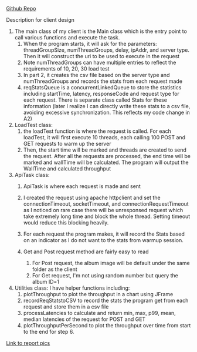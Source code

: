 [Github Repo](https://github.com/XiaoweiZhang-0/CS6650NEU/tree/main/A1)

Description for client design

1. The main class of my client is the Main class which is the entry point to call various functions and execute the task.
   1. When the program starts, it will ask for the parameters: threadGroupSize, numThreadGroups, delay, ipAddr, and server type. Then it will construct the uri to be used to execute in the request
   2. Note numThreadGroups can have multiple entries to reflect the requirements of 10, 20, 30 load test
   3. In part 2, it creates the csv file based on the server type and numThreadGroups and records the stats from each request made
   4. reqStatsQueue is a concurrentLinkedQueue to store the statistics including startTime, latency, responseCode and request type for each request. There is separate class called Stats for these information (later I realize I can directly write these stats to a csv file, avoiding excessive synchronization. This reflects my code change in A2)
2. LoadTest class:
   1. the loadTest function is where the request is called. For each loadTest, it will first execute 10 threads, each calling 100 POST and GET requests to warm up the server
   2. Then, the start time will be marked and threads are created to send the request. After all the requests are processed, the end time will be marked and wallTime will be calculated. The program will output the WallTime and calculated throughput
3. ApiTask class:
   1. ApiTask is where each request is made and sent 
   2. I created the request using apache httpclient and set the connectionTimeout, socketTimeout, and connectionRequestTimeout as I noticed on rare case there will be unresponsed request which take extremely long time and block the whole thread. Setting timeout would reduce this blocking heavily.
   3. For each request the program makes, it will record the Stats based on an indicator as I do not want to the stats from warmup session.
   4. Get and Post request method are fairly easy to read

      1. For Post request, the album image will be default under the same folder as the client
      2. For Get request, I'm not using random number but query the album ID=1
4. Utilities class: I have helper functions including:
   1. plotThroughput to plot the throughput in a chart using JFrame
   2. recordReqStatstoCSV to record the stats the program get from each request and store them in a csv file
   3. processLatencies to calculate and return min, max, p99, mean, median latencies of the request for POST and GET
   4. plotThroughputPerSecond to plot the throughput over time from start to the end for step 6.

[Link to report pics](https://drive.google.com/drive/folders/1T0unzNSQbcCAdRQUR0NhpkL8seqmdj4R?usp=drive_link)
